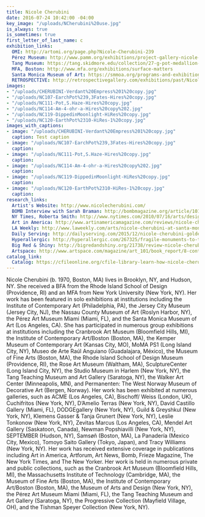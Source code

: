 ```yaml
---
title: Nicole Cherubini
date: 2016-07-24 10:42:00 -04:00
key_image: "/uploads/NCherubini%20use.jpg"
is_always: true
is_sometimes: true
first_letter_of_last_name: c
exhibition_links:
  OMI: http://artomi.org/page.php?Nicole-Cherubini-239
  Pérez Museum: http://www.pamm.org/exhibitions/project-gallery-nicole-cherubini
  Tang Museum: https://tang.skidmore.edu/collection/27-g-pot-medallion-1
  MFA, Boston: http://www.mfa.org/exhibitions/surface-matters
  Santa Monica Museum of Art: https://smmoa.org/programs-and-exhibitions/nicole-cherubini/
  RETROSPECTIVE: http://retrospectivegallery.com/exhibitions/past/Nicole-Cherubini/Exhibition-Images/
images:
- "/uploads/CHERUBINI-Verdant%20Empress%201%20copy.jpg"
- "/uploads/NC107-EarchPot%239,3Fates-Hires%20copy.jpg"
- "/uploads/NC111-Pot,S.Haze-Hires%20copy.jpg"
- "/uploads/NC114-Am-4-ohr-a-Hires%20copy%202.jpg"
- "/uploads/NC119-DippedinMoonlight-HiRes%20copy.jpg"
- "/uploads/NC120-EarthPot%2310-HiRes-1%20copy.jpg"
images_with_captions:
- image: "/uploads/CHERUBINI-Verdant%20Empress%201%20copy.jpg"
  caption: Test caption
- image: "/uploads/NC107-EarchPot%239,3Fates-Hires%20copy.jpg"
  caption: 
- image: "/uploads/NC111-Pot,S.Haze-Hires%20copy.jpg"
  caption: 
- image: "/uploads/NC114-Am-4-ohr-a-Hires%20copy%202.jpg"
  caption: 
- image: "/uploads/NC119-DippedinMoonlight-HiRes%20copy.jpg"
  caption: 
- image: "/uploads/NC120-EarthPot%2310-HiRes-1%20copy.jpg"
  caption: 
research_links:
  Artist's Website: http://www.nicolecherubini.com/
  BOMB Interview with Sarah Braman: http://bombmagazine.org/article/10114/nicole-cherubini
  NY Times, Roberta Smith: http://www.nytimes.com/2010/07/16/arts/design/16galleries-001.html
  Art in America: http://www.artinamericamagazine.com/reviews/nicole-cherubini/
  LA Weekly: http://www.laweekly.com/arts/nicole-cherubini-at-santa-monica-museum-of-art-2162052
  Daily Serving: http://dailyserving.com/2015/12/nicole-cherubini-golden-specific-at-samson-projects/
  Hyperallergic: http://hyperallergic.com/267325/fragile-monuments-to-the-jars-ancient-form/
  Big Red & Shiny: http://bigredandshiny.org/21738/review-nicole-cherubini-golden-specific/
  Artspace: http://www.artspace.com/magazine/art_101/book_report/8-contemporary-ceramists-to-add-to-your-collection-55020
catalog_link:
  Catalog: https://cfileonline.org/cfile-library-learn-how-nicole-cherubini-balances-opulence-and-minimalism/
---
```


Nicole Cherubini (b. 1970, Boston, MA) lives in Brooklyn, NY, and Hudson, NY. She received a BFA from the Rhode Island School of Design (Providence, RI) and an MFA from New York University (New York, NY). Her work has been featured in solo exhibitions at institutions including the Institute of Contemporary Art (Philadelphia, PA), the Jersey City Museum (Jersey City, NJ), the Nassau County Museum of Art (Roslyn Harbor, NY), the Pérez Art Museum Miami (Miami, FL), and the Santa Monica Museum of Art (Los Angeles, CA). She has participated in numerous group exhibitions at institutions including the Cranbrook Art Museum (Bloomfield Hills, MI), the Institute of Contemporary Art/Boston (Boston, MA), the Kemper Museum of Contemporary Art (Kansas City, MO), MoMA PS1 (Long Island City, NY), Museo de Arte Raúl Anguiano (Guadalajara, México), the Museum of Fine Arts (Boston, MA), the Rhode Island School of Design Museum (Providence, RI), the Rose Art Museum (Waltham, MA), SculptureCenter (Long Island City, NY), the Studio Museum in Harlem (New York, NY), the Tang Teaching Museum and Art Gallery (Saratoga, NY), the Walker Art Center (Minneapolis, MN), and Permanenten: The West Norway Museum of Decorative Art (Bergen, Norway). Her work has been exhibited at numerous galleries, such as ACME (Los Angeles, CA), Bischoff/ Weiss (London, UK), Cuchifritos (New York, NY), D’Amelio Terras (New York, NY), David Castillo Gallery (Miami, FL), DODGEgallery (New York, NY), Guild & Greyshkul (New York, NY), Klemens Gasser & Tanja Grunert (New York, NY), Leslie Tonkonow (New York, NY), Zevitas Marcus (Los Angeles, CA), Mendel Art Gallery (Saskatoon, Canada), Newman Popshiavilli (New York, NY), SEPTEMBER (Hudson, NY), Samsøñ (Boston, MA), La Panadería (Mexico City, Mexico), Tomoyo Saito Gallery (Tokyo, Japan), and Tracy Williams (New York, NY). Her work has received extensive coverage in publications including Art in America, Artforum, Art News, Bomb, Frieze Magazine, The New York Times, and The New Yorker. Her work is held in numerous private and public collections, such as the Cranbrook Art Museum (Bloomfield Hills, MI), the Massachusetts Institute of Technology (Cambridge, MA), the Museum of Fine Arts (Boston, MA), the Institute of Contemporary Art/Boston (Boston, MA), the Museum of Arts and Design (New York, NY), the Pérez Art Museum Miami (Miami, FL), the Tang Teaching Museum and Art Gallery (Saratoga, NY), the Progressive Collection (Mayfield Village, OH), and the Tishman Speyer Collection (New York, NY).